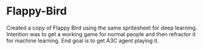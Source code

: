 # Flappy-Bird
Created a copy of Flappy Bird using the same spritesheet for deep learning.
Intention was to get a working game for normal people and then refractor it for machine learning.
End goal is to get A3C agent playing it. 
